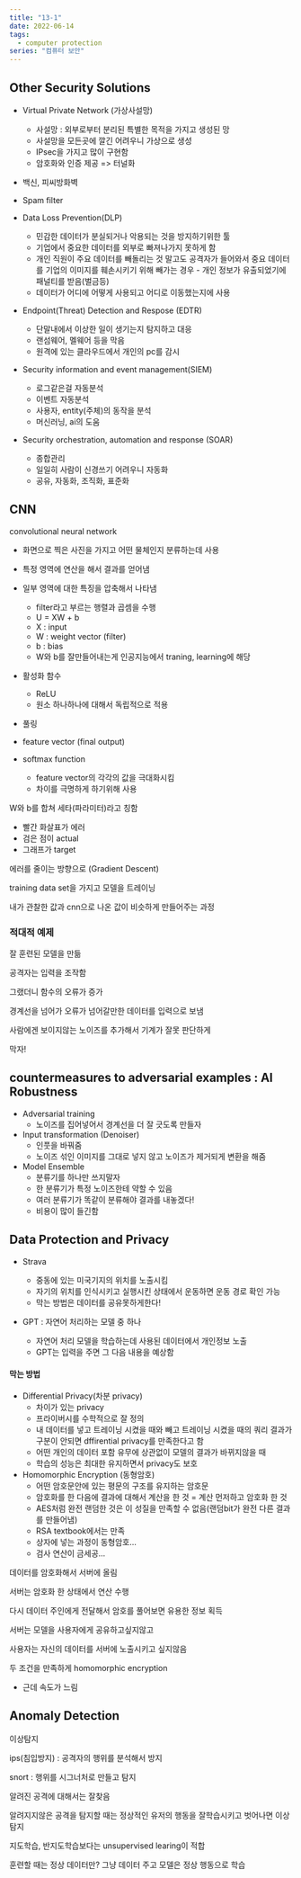 ```yaml
---
title: "13-1"
date: 2022-06-14
tags:
  - computer protection
series: "컴퓨터 보안"
---
```


## Other Security Solutions

* Virtual Private Network (가상사설망)
  *  사설망 : 외부로부터 분리된 특별한 목적을 가지고 생성된 망
  * 사설망을 모든곳에 깔긴 어려우니 가상으로 생성
  * IPsec을 가지고 많이 구현함
  * 암호화와 인증 제공 => 터널화

* 백신, 피씨방화벽
* Spam filter
* Data Loss Prevention(DLP)
  * 민감한 데이터가 분실되거나 악용되는 것을 방지하기위한 툴
  * 기업에서 중요한 데이터를 외부로 빠져나가지 못하게 함
  * 개인 직원이 주요 데이터를 빼돌리는 것 말고도 공격자가 들어와서 중요 데이터를 기업의 이미지를 훼손시키기 위해 빼가는 경우 - 개인 정보가 유출되었기에 패널티를 받음(벌금등)
  * 데이터가 어디에 어떻게 사용되고 어디로 이동했는지에 사용
* Endpoint(Threat) Detection and Respose (EDTR)
  * 단말내에서 이상한 일이 생기는지 탐지하고 대응
  * 랜섬웨어, 멜웨어 등을 막음
  * 원격에 있는 클라우드에서 개인의 pc를 감시
* Security information and event management(SIEM)
  * 로그같은걸 자동분석
  * 이벤트 자동분석
  * 사용자, entity(주체)의 동작을 분석
  * 머신러닝, ai의 도움
* Security orchestration, automation and response (SOAR)
  * 종합관리
  * 일일히 사람이 신경쓰기 어려우니 자동화
  * 공유, 자동화, 조직화, 표준화





## CNN

convolutional neural network

* 화면으로 찍은 사진을 가지고 어떤 물체인지 분류하는데 사용
* 특정 영역에 연산을 해서 결과를 얻어냄
* 일부 영역에 대한 특징을 압축해서 나타냄
  * filter라고 부르는 행렬과 곱셈을 수행
  * U = XW + b
  * X : input
  * W : weight vector (filter)
  * b : bias
  * W와 b를 잘만들어내는게 인공지능에서 traning, learning에 해당

* 활성화 함수
  * ReLU
  * 원소 하나하나에 대해서 독립적으로 적용
* 풀링
* feature vector (final output)
* softmax function
  * feature vector의 각각의 값을 극대화시킴
  * 차이를 극명하게 하기위해 사용



W와 b를 합쳐 세타(파라미터)라고 칭함

* 빨간 화살표가 에러
* 검은 점이 actual
* 그래프가 target

에러를 줄이는 방향으로 (Gradient Descent)

training data set을 가지고 모델을 트레이닝

내가 관찰한 값과 cnn으로 나온 값이 비슷하게 만들어주는 과정



### 적대적 예제

잘 훈련된 모델을 만듦

공격자는 입력을 조작함

그랬더니 함수의 오류가 증가

경계선을 넘어가 오류가 넘어갈만한 데이터를 입력으로 보냄

사람에겐 보이지않는 노이즈를 추가해서 기계가 잘못 판단하게



막자!

## countermeasures to adversarial examples : AI Robustness

* Adversarial training
  * 노이즈를 집어넣어서 경계선을 더 잘 긋도록 만들자
* Input transformation (Denoiser)
  * 인풋을 바꿔줌
  * 노이즈 섞인 이미지를 그대로 넣지 않고 노이즈가 제거되게 변환을 해줌
* Model Ensemble
  * 분류기를 하나만 쓰지말자
  * 한 분류기가 특정 노이즈한테 약할 수 있음
  * 여러 분류기가 똑같이 분류해야 결과를 내놓겠다!
  * 비용이 많이 들긴함

## Data Protection and Privacy

* Strava
  * 중동에 있는 미국기지의 위치를 노출시킴
  * 자기의 위치를 인식시키고 실행시킨 상태에서 운동하면 운동 경로 확인 가능
  * 막는 방법은 데이터를 공유못하게한다!

* GPT : 자연어 처리하는 모델 중 하나
  * 자연어 처리 모델을 학습하는데 사용된 데이터에서 개인정보 노출
  * GPT는 입력을 주면 그 다음 내용을 예상함

#### 막는 방법

* Differential Privacy(차분 privacy)
  * 차이가 있는 privacy
  * 프라이버시를 수학적으로 잘 정의
  * 내 데이터를 넣고 트레이닝 시켰을 때와 빼고 트레이닝 시켰을 때의 쿼리 결과가 구분이 안되면 dffirential privacy를 만족한다고 함
  * 어떤 개인의 데이터 포함 유무에 상관없이 모델의 결과가 바뀌지않을 때
  * 학습의 성능은 최대한 유지하면서 privacy도 보호
* Homomorphic Encryption (동형암호)
  * 어떤 암호문안에 있는 평문의 구조를 유지하는 암호문
  * 암호화를 한 다음에 결과에 대해서 계산을 한 것 = 계산 먼저하고 암호화 한 것
  * AES처럼 완전 랜덤한 것은 이 성질을 만족할 수 없음(랜덤bit가 완전 다른 결과를 만들어냄)
  * RSA textbook에서는 만족
  * 상자에 넣는 과정이 동형암호...
  * 검사 연산이 금세공...

데이터를 암호화해서 서버에 올림

서버는 암호화 한 상태에서 연산 수행

다시 데이터 주인에게 전달해서 암호를 풀어보면 유용한 정보 획득

서버는 모델을 사용자에게 공유하고싶지않고

사용자는 자신의 데이터를 서버에 노출시키고 싶지않음

두 조건을 만족하게 homomorphic encryption

* 근데 속도가 느림



## Anomaly Detection

이상탐지

ips(침입방지)  : 공격자의 행위를 분석해서 방지

snort : 행위를 시그너처로 만들고 탐지

알려진 공격에 대해서는 잘찾음

알려지지않은 공격을 탐지할 때는 정상적인 유저의 행동을 잘학습시키고 벗어나면 이상 탐지

지도학습, 반지도학습보다는 unsupervised learing이 적합

훈련할 때는 정상 데이터만? 그냥 데이터 주고 모델은 정상 행동으로 학습

  